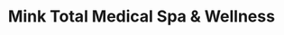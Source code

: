 ---
title: "Mink Total Medical Spa & Wellness"
url: /charleston/mink-total-medical-spa-and-wellness/
shop: beauty
---
